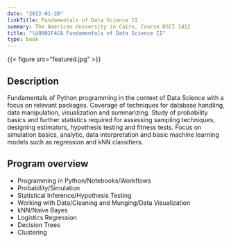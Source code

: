 ```yaml
---
date: "2022-01-20"
linkTitle: Fundamentals of Data Science II 
summary: The American University in Cairo, Course DSCI 1412
title: "\U0001F4CA Fundamentals of Data Science II"
type: book
---
```


{{< figure src="featured.jpg" >}}



## Description

Fundamentals of Python programming in the context of Data Science with a focus on relevant packages. Coverage of techniques for database handling, data manipulation, visualization and summarizing. Study of probability basics and further statistics required for assessing sampling techniques, designing estimators, hypothesis testing and fitness tests. Focus on simulation basics, analytic, data interpretation and basic machine learning models such as regression and kNN classifiers.


## Program overview

- Programming in Python/Notebooks/Workflows 
- Probability/Simulation 
- Statistical Inference/Hypothesis Testing 
- Working with Data/Cleaning and Munging/Data Visualization
- kNN/Naive Bayes
- Logistics Regression
- Decision Trees
- Clustering 









